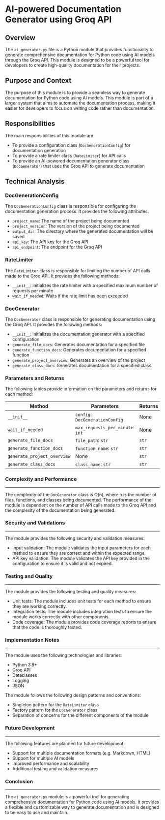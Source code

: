 **AI-powered Documentation Generator using Groq API**
=====================================================

**Overview**
------------

The `ai_generator.py` file is a Python module that provides functionality to generate comprehensive documentation for Python code using AI models through the Groq API. This module is designed to be a powerful tool for developers to create high-quality documentation for their projects.

**Purpose and Context**
----------------------

The purpose of this module is to provide a seamless way to generate documentation for Python code using AI models. This module is part of a larger system that aims to automate the documentation process, making it easier for developers to focus on writing code rather than documentation.

**Responsibilities**
-------------------

The main responsibilities of this module are:

* To provide a configuration class (`DocGenerationConfig`) for documentation generation
* To provide a rate limiter class (`RateLimiter`) for API calls
* To provide an AI-powered documentation generator class (`DocGenerator`) that uses the Groq API to generate documentation

**Technical Analysis**
--------------------

### DocGenerationConfig

The `DocGenerationConfig` class is responsible for configuring the documentation generation process. It provides the following attributes:

* `project_name`: The name of the project being documented
* `project_version`: The version of the project being documented
* `output_dir`: The directory where the generated documentation will be saved
* `api_key`: The API key for the Groq API
* `api_endpoint`: The endpoint for the Groq API

### RateLimiter

The `RateLimiter` class is responsible for limiting the number of API calls made to the Groq API. It provides the following methods:

* `__init__`: Initializes the rate limiter with a specified maximum number of requests per minute
* `wait_if_needed`: Waits if the rate limit has been exceeded

### DocGenerator

The `DocGenerator` class is responsible for generating documentation using the Groq API. It provides the following methods:

* `__init__`: Initializes the documentation generator with a specified configuration
* `generate_file_docs`: Generates documentation for a specified file
* `generate_function_docs`: Generates documentation for a specified function
* `generate_project_overview`: Generates an overview of the project
* `generate_class_docs`: Generates documentation for a specified class

### Parameters and Returns

The following tables provide information on the parameters and returns for each method:

| Method | Parameters | Returns |
| --- | --- | --- |
| `__init__` | `config`: `DocGenerationConfig` | None |
| `wait_if_needed` | `max_requests_per_minute`: `int` | None |
| `generate_file_docs` | `file_path`: `str` | `str` |
| `generate_function_docs` | `function_name`: `str` | `str` |
| `generate_project_overview` | None | `str` |
| `generate_class_docs` | `class_name`: `str` | `str` |

### Complexity and Performance
-----------------------------

The complexity of the `DocGenerator` class is O(n), where n is the number of files, functions, and classes being documented. The performance of the module is dependent on the number of API calls made to the Groq API and the complexity of the documentation being generated.

### Security and Validations
---------------------------

The module provides the following security and validation measures:

* Input validation: The module validates the input parameters for each method to ensure they are correct and within the expected range.
* API key validation: The module validates the API key provided in the configuration to ensure it is valid and not expired.

### Testing and Quality
----------------------

The module provides the following testing and quality measures:

* Unit tests: The module includes unit tests for each method to ensure they are working correctly.
* Integration tests: The module includes integration tests to ensure the module works correctly with other components.
* Code coverage: The module provides code coverage reports to ensure that the code is thoroughly tested.

### Implementation Notes
-------------------------

The module uses the following technologies and libraries:

* Python 3.8+
* Groq API
* Dataclasses
* Logging
* JSON

The module follows the following design patterns and conventions:

* Singleton pattern for the `RateLimiter` class
* Factory pattern for the `DocGenerator` class
* Separation of concerns for the different components of the module

### Future Development
---------------------

The following features are planned for future development:

* Support for multiple documentation formats (e.g. Markdown, HTML)
* Support for multiple AI models
* Improved performance and scalability
* Additional testing and validation measures

### Conclusion
--------------

The `ai_generator.py` module is a powerful tool for generating comprehensive documentation for Python code using AI models. It provides a flexible and customizable way to generate documentation and is designed to be easy to use and maintain.